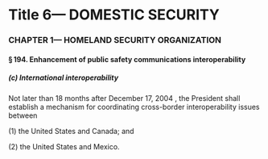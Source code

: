 
# Title 6— DOMESTIC SECURITY
### CHAPTER 1— HOMELAND SECURITY ORGANIZATION
#### § 194. Enhancement of public safety communications interoperability
##### (c) International interoperability

Not later than 18 months after December 17, 2004 , the President shall establish a mechanism for coordinating cross-border interoperability issues between

(1) the United States and Canada; and

(2) the United States and Mexico.
